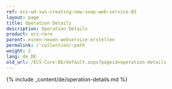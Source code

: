 ```yaml
---
ref: ecs-wd-sws-creating-new-soap-web-service-02
layout: page
title: Operation Details
description: Operation Details
product: ecs-core
parent: einen-neuen-webservice-erstellen
permalink: /:collection/:path
weight: 2
lang: de_DE
old_url: /ECS-Core-DE/default.aspx?pageid=operation-details
---
```


{% include _content/de/operation-details.md %}